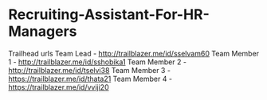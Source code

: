 # Recruiting-Assistant-For-HR-Managers

Trailhead urls
Team Lead - http://trailblazer.me/id/sselvam60
Team Member 1 - http://trailblazer.me/id/sshobika1
Team Member 2 - http://trailblazer.me/id/tselvi38
Team Member 3 - https://trailblazer.me/id/thata21
Team Member 4 - https://trailblazer.me/id/vviji20
